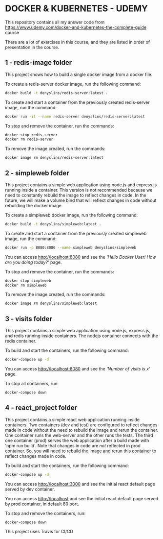 # DOCKER & KUBERNETES - UDEMY

This repository contains all my answer code from <https://www.udemy.com/docker-and-kubernetes-the-complete-guide> course

There are a lot of exercises in this course, and they are listed in order of presentation in the course.

## 1 - redis-image folder

This project shows how to build a single docker image from a docker file.

To create a redis-server docker image, run the following command:

```sh
docker build -t denyslins/redis-server:latest .
```

To create and start a container from the previously created redis-server image, run the command:

```sh
docker run -it --name redis-server denyslins/redis-server:latest
```

To stop and remove the container, run the commands:

```sh
docker stop redis-server
docker rm redis-server
```

To remove the image created, run the commands:

```sh
docker image rm denyslins/redis-server:latest
```

## 2 - simpleweb folder

This project contains a simple web application using node.js and express.js running inside a container.
This version is not recommended because we need to constantly rebuild the image to reflect changes in code.
In the future, we will make a volume bind that will reflect changes in code without rebuilding the docker image.

To create a simpleweb docker image, run the following command:

```sh
docker build -t denyslins/simpleweb:latest .
```

To create and start a container from the previously created simpleweb image, run the command:

```sh
docker run -p 8080:8080 --name simpleweb denyslins/simpleweb
```

You can access <http://localhost:8080> and see the _*'Hello Docker User! How are you doing today?'*_ page.

To stop and remove the container, run the commands:

```sh
docker stop simpleweb
docker rm simpleweb
```

To remove the image created, run the commands:

```sh
docker image rm denyslins/simpleweb:latest
```

## 3 - visits folder

This project contains a simple web application using node.js, express.js, and redis running inside containers. The nodejs container connects with the redis container.

To build and start the containers, run the following command:

```sh
docker-compose up -d
```

You can access <http://localhost:8080> and see the _*'Number of visits is x'*_ page.

To stop all containers, run:

```sh
docker-compose down
```

## 4 - react_project folder

This project contains a simple react web application running inside containers.
Two containers (dev and test) are configured to reflect changes made in code without the need to rebuild the image and rerun the container.
One container runs the web-server and the other runs the tests.
The third one container (prod) serves the web application after a build made with 'npm run build'. Note that changes in code are _not_ reflected in prod container. So, you will need to rebuild the image and rerun this container to reflect changes made in code.

To build and start the containers, run the following command:

```sh
docker-compose up -d
```

You can access <http://localhost:3000> and see the initial react default page served by dev container.

You can access <http://localhost> and see the initial react default page served by prod container, in default 80 port.

To stop and remove the containers, run:

```sh
docker-compose down
```

This project uses Travis for CI/CD
